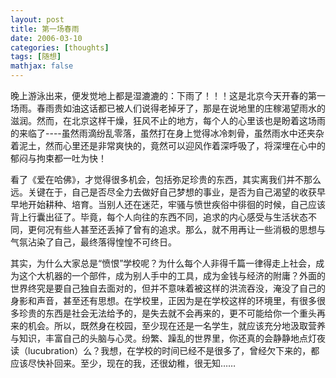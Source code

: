 ```yaml
---
layout: post
title: 第一场春雨
date: 2006-03-10
categories: [thoughts]
tags: [随想]
mathjax: false
---
```


晚上游泳出来，便发觉地上都是湿漉漉的：下雨了！！！这是北京今天开春的第一场雨。春雨贵如油这话都已被人们说得老掉牙了，那是在说地里的庄稼渴望雨水的滋润。然而，在北京这样干燥，狂风不止的地方，每个人的心里该也是盼着这场雨的来临了----虽然雨滴纷乱零落，虽然打在身上觉得冰冷刺骨，虽然雨水中还夹杂着泥土，然而心里还是非常爽快的，竟然可以迎风作着深呼吸了，将深埋在心中的郁闷与拘束都一吐为快！

看了《爱在哈佛》，才觉得很多机会，包括弥足珍贵的东西，其实离我们并不那么远。关键在于，自己是否尽全力去做好自己梦想的事业，是否为自己渴望的收获早早地开始耕种、培育。当别人还在迷茫，牢骚与愤世疾俗中徘徊的时候，自己应该背上行囊出征了。毕竟，每个人向往的东西不同，追求的内心感受与生活状态不同，更何况有些人甚至还丢掉了曾有的追求。那么，就不用再让一些消极的思想与气氛沾染了自己，最终落得惶惶不可终日。

其实，为什么大家总是“愤恨”学校呢？为什么每个人非得千篇一律得走上社会，成为这个大机器的一个部件，成为别人手中的工具，成为金钱与经济的附庸？外面的世界终究是要自己独自去面对的，但并不意味着被这样的洪流吞没，淹没了自己的身影和声音，甚至还有思想。在学校里，正因为是在学校这样的环境里，有很多很多珍贵的东西是社会无法给予的，是失去就不会再来的，更不可能给你一个重头再来的机会。所以，既然身在校园，至少现在还是一名学生，就应该充分地汲取营养与知识，丰富自己的头脑与心灵。纷繁、躁乱的世界里，你还真的会静静地点灯夜读（lucubration）么？我想，在学校的时间已经不是很多了，曾经欠下来的，都应该尽快补回来。至少，现在的我，还很幼稚，很无知……
